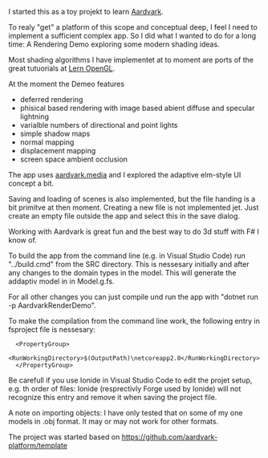 I started this as a toy projekt to learn [Aardvark](https://github.com/aardvark-platform).

To realy "get" a platform of this scope and conceptual deep, I feel I need to implement a sufficient complex app. So I did what I wanted to do for a long time: A Rendering Demo exploring some modern shading ideas.

Most shading algorithms I have implementet at to moment are ports of the great tutuorials at [Lern OpenGL](https://learnopengl.com/).

At the moment the Demeo features 
* deferred rendering
* phisical based rendering with image based abient diffuse and specular lightning
* varialble numbers of directional and point lights
* simple shadow maps
* normal mapping
* displacement mapping
* screen space ambient occlusion

The app uses [aardvark.media](https://github.com/aardvark-platform/aardvark.media) and I explored the adaptive elm-style UI concept a bit.

Saving and loading of scenes is also implemented, but the file handing is a bit primitve at then moment. Creating a new file is not implemented jet. Just create an empty file outside the app and select this in the save dialog.

Working with Aardvark is great fun and the best way to do 3d stuff with F# I know of. 

To build the app from the command line (e.g. in Visual Studio Code) run "../build.cmd" from the  SRC directory.  This is nessesary initially and after any changes to the domain types in the model. This will generate the addaptiv model in in Model.g.fs.

For all other changes you can just compile und run the app with "dotnet run -p AardvarkRenderDemo".

To make the compilation from the command line work, the following entry in fsproject file is nessesary:
```
  <PropertyGroup>
    <RunWorkingDirectory>$(OutputPath)\netcoreapp2.0</RunWorkingDirectory>
  </PropertyGroup>
```
Be carefull if you use Ionide in Visual Studio Code to edit the projet setup, e.g. th order of files: Ionide (resprectivly Forge used by Ionide) will not recognize this entry  and remove it when saving the project file.

A note on importing objects: I have  only tested that on some of my one models in .obj format. It may or may not work for other formats.

The project was started based on https://github.com/aardvark-platform/template
